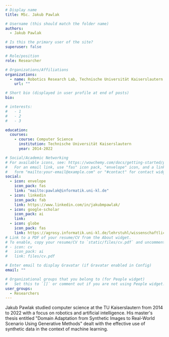 ```yaml
---
# Display name
title: MSc. Jakub Pawlak

# Username (this should match the folder name)
authors:
  - Jakub Pawlak

# Is this the primary user of the site?
superuser: false

# Role/position
role: Researcher

# Organizations/Affiliations
organizations:
  - name: Robotics Research Lab, Technische Universität Kaiserslautern
    url: ""

# Short bio (displayed in user profile at end of posts)
bio:

# interests:
#   - 1
#   - 2
#   - 3

education:
  courses:
    - course: Computer Science
      institution: Technische Universität Kaiserslautern
      year: 2014-2022

# Social/Academic Networking
# For available icons, see: https://wowchemy.com/docs/getting-started/page-builder/#icons
#   For an email link, use "fas" icon pack, "envelope" icon, and a link in the
#   form "mailto:your-email@example.com" or "#contact" for contact widget.
social:
  - icon: envelope
    icon_pack: fas
    link: "mailto:pawlak@informatik.uni-kl.de"
  - icon: linkedin
    icon_pack: fab
    link: https://www.linkedin.com/in/jakubmpawlak/
  - icon: google-scholar
    icon_pack: ai
    link:
  - icon: globe
    icon_pack: fas
    link: https://agrosy.informatik.uni-kl.de/lehrstuhl/wissenschaftliche-mitarbeiter/m-sc-jakub-pawlak
# Link to a PDF of your resume/CV from the About widget.
# To enable, copy your resume/CV to `static/files/cv.pdf` and uncomment the lines below.
# - icon: cv
#   icon_pack: ai
#   link: files/cv.pdf

# Enter email to display Gravatar (if Gravatar enabled in Config)
email: ""

# Organizational groups that you belong to (for People widget)
#   Set this to `[]` or comment out if you are not using People widget.
user_groups:
  - Researchers
---
```


Jakub Pawlak studied computer science at the TU Kaiserslautern from 2014 to 2022 with a focus on robotics and artificial intelligence. His master's thesis entitled "Domain Adaptation from Synthetic Images to Real-World Scenario Using Generative Methods" dealt with the effective use of synthetic data in the context of machine learning.
